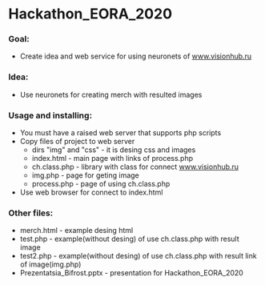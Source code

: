 # Hackathon_EORA_2020
### Goal:  
- Create idea and web service for using neuronets of www.visionhub.ru  
### Idea:  
- Use neuronets for creating merch with resulted images  
### Usage and installing:  
- You must have a raised web server that supports php scripts  
- Copy files of project to web server  
    - dirs "img" and "css" - it is desing css and images  
    - index.html - main page with links of process.php  
    - ch.class.php - library with class for connect www.visionhub.ru
    - img.php - page for geting image  
    - process.php - page of using ch.class.php
- Use web browser for connect to index.html  
### Other files:  
- merch.html - example desing html  
- test.php - example(without desing) of use ch.class.php with result image  
- test2.php - example(without desing) of use ch.class.php with result link of image(img.php)  
- Prezentatsia_Bifrost.pptx - presentation for Hackathon_EORA_2020  